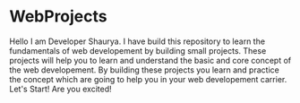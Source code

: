# WebProjects
Hello I am Developer Shaurya. I have build this repository to learn the fundamentals of web developement by building small projects. These projects will help you to learn and understand the basic and core concept of the web developement.
By building these projects you learn and practice the concept which are going to help you in your web developement carrier.
Let's Start!
Are you excited!
